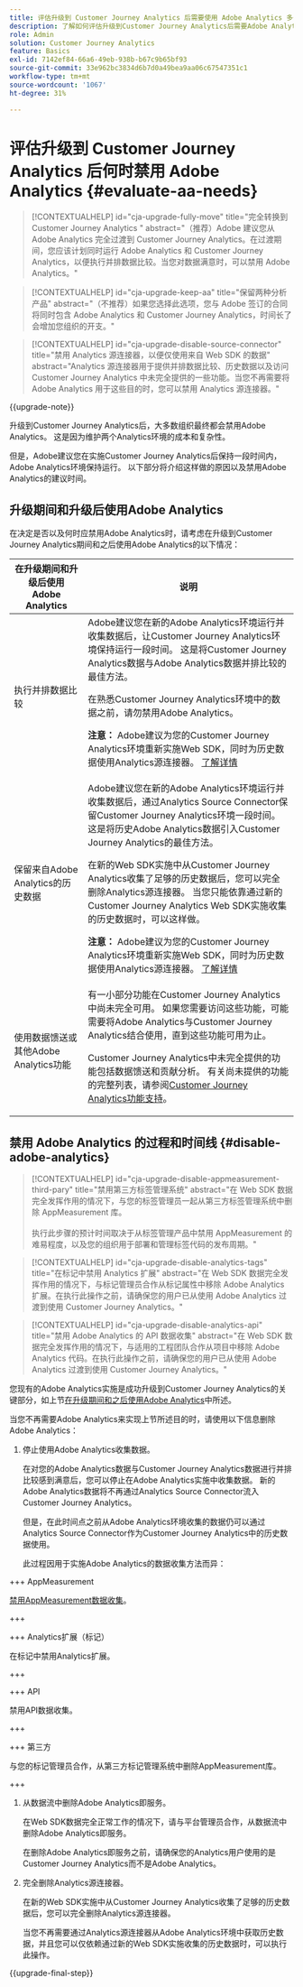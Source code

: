 ```yaml
---
title: 评估升级到 Customer Journey Analytics 后需要使用 Adobe Analytics 多长时间
description: 了解如何评估升级到Customer Journey Analytics后需要Adobe Analytics的时长
role: Admin
solution: Customer Journey Analytics
feature: Basics
exl-id: 7142ef84-66a6-49eb-938b-b67c9b65bf93
source-git-commit: 33e962bc3834d6b7d0a49bea9aa06c67547351c1
workflow-type: tm+mt
source-wordcount: '1067'
ht-degree: 31%

---
```


# 评估升级到 Customer Journey Analytics 后何时禁用 Adobe Analytics {#evaluate-aa-needs}

<!-- markdownlint-disable MD034 -->

>[!CONTEXTUALHELP]
>id="cja-upgrade-fully-move"
>title="完全转换到 Customer Journey Analytics "
>abstract="（推荐）Adobe 建议您从 Adobe Analytics 完全过渡到 Customer Journey Analytics。在过渡期间，您应该计划同时运行 Adobe Analytics 和 Customer Journey Analytics，以便执行并排数据比较。当您对数据满意时，可以禁用 Adobe Analytics。"

<!-- markdownlint-enable MD034 -->

<!-- markdownlint-disable MD034 -->

>[!CONTEXTUALHELP]
>id="cja-upgrade-keep-aa"
>title="保留两种分析产品"
>abstract="（不推荐）如果您选择此选项，您与 Adobe 签订的合同将同时包含 Adobe Analytics 和 Customer Journey Analytics，时间长了会增加您组织的开支。"

<!-- markdownlint-enable MD034 -->

<!-- markdownlint-disable MD034 -->

>[!CONTEXTUALHELP]
>id="cja-upgrade-disable-source-connector"
>title="禁用 Analytics 源连接器，以便仅使用来自 Web SDK 的数据"
>abstract="Analytics 源连接器用于提供并排数据比较、历史数据以及访问 Customer Journey Analytics 中未完全提供的一些功能。当您不再需要将 Adobe Analytics 用于这些目的时，您可以禁用 Analytics 源连接器。"

<!-- markdownlint-enable MD034 -->

{{upgrade-note}}

升级到Customer Journey Analytics后，大多数组织最终都会禁用Adobe Analytics。 这是因为维护两个Analytics环境的成本和复杂性。

但是，Adobe建议您在实施Customer Journey Analytics后保持一段时间内，Adobe Analytics环境保持运行。 以下部分将介绍这样做的原因以及禁用Adobe Analytics的建议时间。

## 升级期间和升级后使用Adobe Analytics

在决定是否以及何时应禁用Adobe Analytics时，请考虑在升级到Customer Journey Analytics期间和之后使用Adobe Analytics的以下情况：

| 在升级期间和升级后使用Adobe Analytics | 说明 |
|---------|----------|
| 执行并排数据比较 | Adobe建议您在新的Adobe Analytics环境运行并收集数据后，让Customer Journey Analytics环境保持运行一段时间。 这是将Customer Journey Analytics数据与Adobe Analytics数据并排比较的最佳方法。<p>在熟悉Customer Journey Analytics环境中的数据之前，请勿禁用Adobe Analytics。</p><p>**注意：** Adobe建议为您的Customer Journey Analytics环境重新实施Web SDK，同时为历史数据使用Analytics源连接器。 [了解详情](/help/getting-started/cja-upgrade/cja-upgrade-recommendations.md)</p> |
| 保留来自Adobe Analytics的历史数据 | Adobe建议您在新的Adobe Analytics环境运行并收集数据后，通过Analytics Source Connector保留Customer Journey Analytics环境一段时间。 这是将历史Adobe Analytics数据引入Customer Journey Analytics的最佳方法。<p>在新的Web SDK实施中从Customer Journey Analytics收集了足够的历史数据后，您可以完全删除Analytics源连接器。 当您只能依靠通过新的Customer Journey Analytics Web SDK实施收集的历史数据时，可以这样做。</p><p>**注意：** Adobe建议为您的Customer Journey Analytics环境重新实施Web SDK，同时为历史数据使用Analytics源连接器。 [了解详情](/help/getting-started/cja-upgrade/cja-upgrade-recommendations.md)</p> |
| 使用数据馈送或其他Adobe Analytics功能 | 有一小部分功能在Customer Journey Analytics中尚未完全可用。 如果您需要访问这些功能，可能需要将Adobe Analytics与Customer Journey Analytics结合使用，直到这些功能可用为止。 <p>Customer Journey Analytics中未完全提供的功能包括数据馈送和贡献分析。 有关尚未提供的功能的完整列表，请参阅[Customer Journey Analytics功能支持](/help/getting-started/aa-vs-cja/cja-aa.md)。</p> |

## 禁用 Adobe Analytics 的过程和时间线 {#disable-adobe-analytics}

<!-- markdownlint-disable MD034 -->

>[!CONTEXTUALHELP]
>id="cja-upgrade-disable-appmeasurement-third-pary"
>title="禁用第三方标签管理系统"
>abstract="在 Web SDK 数据完全发挥作用的情况下，与您的标签管理员一起从第三方标签管理系统中删除 AppMeasurement 库。<br><br>执行此步骤的预计时间取决于从标签管理产品中禁用 AppMeasurement 的难易程度，以及您的组织用于部署和管理标签代码的发布周期。"

<!-- markdownlint-enable MD034 -->

<!-- markdownlint-disable MD034 -->

>[!CONTEXTUALHELP]
>id="cja-upgrade-disable-analytics-tags"
>title="在标记中禁用 Analytics 扩展"
>abstract="在 Web SDK 数据完全发挥作用的情况下，与标记管理员合作从标记属性中移除 Adobe Analytics 扩展。在执行此操作之前，请确保您的用户已从使用 Adobe Analytics 过渡到使用 Customer Journey Analytics。"

<!-- markdownlint-enable MD034 -->

<!-- markdownlint-disable MD034 -->

>[!CONTEXTUALHELP]
>id="cja-upgrade-disable-analytics-api"
>title="禁用 Adobe Analytics 的 API 数据收集"
>abstract="在 Web SDK 数据完全发挥作用的情况下，与适用的工程团队合作从项目中移除 Adobe Analytics 代码。在执行此操作之前，请确保您的用户已从使用 Adobe Analytics 过渡到使用 Customer Journey Analytics。"

<!-- markdownlint-enable MD034 -->

您现有的Adobe Analytics实施是成功升级到Customer Journey Analytics的关键部分，如上节[在升级期间和之后使用Adobe Analytics](#uses-of-adobe-analytics-during-and-after-an-upgrade)中所述。

当您不再需要Adobe Analytics来实现上节所述目的时，请使用以下信息删除Adobe Analytics：

1. 停止使用Adobe Analytics收集数据。

   在对您的Adobe Analytics数据与Customer Journey Analytics数据进行并排比较感到满意后，您可以停止在Adobe Analytics实施中收集数据。 新的Adobe Analytics数据将不再通过Analytics Source Connector流入Customer Journey Analytics。

   但是，在此时间点之前从Adobe Analytics环境收集的数据仍可以通过Analytics Source Connector作为Customer Journey Analytics中的历史数据使用。

   此过程因用于实施Adobe Analytics的数据收集方法而异：

+++ AppMeasurement

   [禁用AppMeasurement数据收集](/help/getting-started/cja-upgrade/cja-upgrade-disable-appmeasurement.md)。

+++

+++ Analytics扩展（标记）

   在标记中禁用Analytics扩展。

+++

+++ API

   禁用API数据收集。

+++

+++ 第三方

   与您的标记管理员合作，从第三方标记管理系统中删除AppMeasurement库。

+++

1. 从数据流中删除Adobe Analytics即服务。

   在Web SDK数据完全正常工作的情况下，请与平台管理员合作，从数据流中删除Adobe Analytics即服务。

   在删除Adobe Analytics即服务之前，请确保您的Analytics用户使用的是Customer Journey Analytics而不是Adobe Analytics。

1. 完全删除Analytics源连接器。

   在新的Web SDK实施中从Customer Journey Analytics收集了足够的历史数据后，您可以完全删除Analytics源连接器。

   当您不再需要通过Analytics源连接器从Adobe Analytics环境中获取历史数据，并且您可以仅依赖通过新的Web SDK实施收集的历史数据时，可以执行此操作。

{{upgrade-final-step}}

